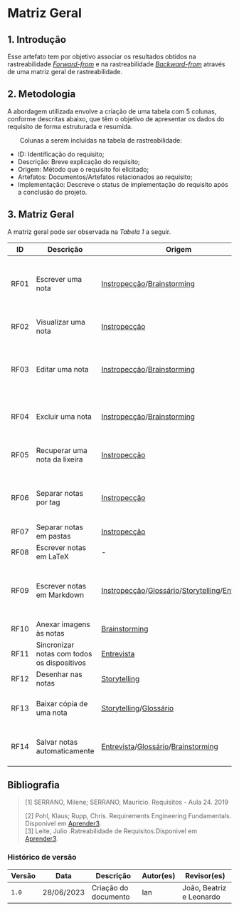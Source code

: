 # Matriz Geral

## 1. Introdução
Esse artefato tem por objetivo associar os resultados obtidos na rastreabilidade [_Forward-from_](pos-rastreabilidade/foward_from.md)
e na rastreabilidade [_Backward-from_](pos-rastreabilidade/backward_from.md) através de uma matriz geral de rastreabilidade.

## 2. Metodologia
A abordagem utilizada envolve a criação de uma tabela com 5 colunas, conforme descritas abaixo, que têm o objetivo de apresentar os dados do requisito de forma estruturada e resumida.

  Colunas a serem incluídas na tabela de rastreabilidade:
- ID: Identificação do requisito;
- Descrição: Breve explicação do requisito;
- Origem: Método que o requisito foi elicitado;
- Artefatos: Documentos/Artefatos relacionados ao requisito;
- Implementação: Descreve o status de implementação do requisito após a conclusão do projeto.

## 3. Matriz Geral
A matriz geral pode ser observada na _Tabela 1_ a seguir.

| ID | Descrição | Origem | Artefatos | Implementação |
| -- | --------- | ------ | --- |--- |
| RF01 | Escrever uma nota | [Instropecção](../elicitacao/introspeccao.md)/[Brainstorming](../elicitacao/brainstorming.md)| [E1](https://requisitos-de-software.github.io/2023.1-Simplenote/modelagem/agil/backlog/) [US01](https://requisitos-de-software.github.io/2023.1-Simplenote/modelagem/agil/User_story/) [L06](https://requisitos-de-software.github.io/2023.1-Simplenote/modelagem/lexico/) [INT13](https://requisitos-de-software.github.io/2023.1-Simplenote/elicitacao/Introspec%C3%A7%C3%A3o/) [B01](https://requisitos-de-software.github.io/2023.1-Simplenote/elicitacao/brainstorming/) [UC01](https://requisitos-de-software.github.io/2023.1-Simplenote/modelagem/casos_de_uso/) [C01](https://requisitos-de-software.github.io/2023.1-Simplenote/modelagem/cen%C3%A1rios/)  | [Implementado](https://drive.google.com/file/d/1dL8Yt5TpStJwF17_wTCMiNc_ZbwBryY_/preview) |
| RF02 | Visualizar uma nota | [Instropecção](../elicitacao/introspeccao.md)| [E1](https://requisitos-de-software.github.io/2023.1-Simplenote/modelagem/agil/backlog/) [US02](https://requisitos-de-software.github.io/2023.1-Simplenote/modelagem/agil/User_story/) [INT06](https://requisitos-de-software.github.io/2023.1-Simplenote/elicitacao/Introspec%C3%A7%C3%A3o/) [C01](https://requisitos-de-software.github.io/2023.1-Simplenote/modelagem/cen%C3%A1rios/)| [Implementado](https://drive.google.com/file/d/1snMVs47tUh-hujS08d6KbFOM3KZqv47t/preview) |
| RF03 | Editar uma nota | [Instropecção](../elicitacao/introspeccao.md)/[Brainstorming](../elicitacao/brainstorming.md)| [E1](https://requisitos-de-software.github.io/2023.1-Simplenote/modelagem/agil/backlog/) [US03](https://requisitos-de-software.github.io/2023.1-Simplenote/modelagem/agil/User_story/) [L02](https://requisitos-de-software.github.io/2023.1-Simplenote/modelagem/lexico/) [INT13](https://requisitos-de-software.github.io/2023.1-Simplenote/elicitacao/Introspec%C3%A7%C3%A3o/) [B02](https://requisitos-de-software.github.io/2023.1-Simplenote/elicitacao/brainstorming/) [UC02](https://requisitos-de-software.github.io/2023.1-Simplenote/modelagem/casos_de_uso/) [C04](https://requisitos-de-software.github.io/2023.1-Simplenote/modelagem/cen%C3%A1rios/)| [Implementado](https://drive.google.com/file/d/1itBYrqoBlDab_GbQU-5b9APxl-d6dt-w/preview) |
| RF04 | Excluir uma nota | [Instropecção](../elicitacao/introspeccao.md)/[Brainstorming](../elicitacao/brainstorming.md)| [E1](https://requisitos-de-software.github.io/2023.1-Simplenote/modelagem/agil/backlog) [US07](https://requisitos-de-software.github.io/2023.1-Simplenote/modelagem/agil/User_story) [L11](https://requisitos-de-software.github.io/2023.1-Simplenote/modelagem/lexico) [INT02](https://requisitos-de-software.github.io/2023.1-Simplenote/elicitacao/Introspec%C3%A7%C3%A3o) [B03](https://requisitos-de-software.github.io/2023.1-Simplenote/elicitacao/brainstorming) [C02](https://requisitos-de-software.github.io/2023.1-Simplenote/modelagem/cen%C3%A1rios)| [Implementado](https://drive.google.com/file/d/1stno3pYUBPtD70FP_GXmdt2nXZHqGAvD/preview) |
| RF05 | Recuperar uma nota da lixeira | [Instropecção](../elicitacao/introspeccao.md)| [E1](https://requisitos-de-software.github.io/2023.1-Simplenote/modelagem/agil/backlog) [US04](https://requisitos-de-software.github.io/2023.1-Simplenote/modelagem/agil/User_story) [L08](https://requisitos-de-software.github.io/2023.1-Simplenote/modelagem/lexico) [INT03](https://requisitos-de-software.github.io/2023.1-Simplenote/elicitacao/Introspec%C3%A7%C3%A3o) [C09](https://requisitos-de-software.github.io/2023.1-Simplenote/modelagem/cen%C3%A1rios)| [Implementado](https://drive.google.com/file/d/16MHAt63E04b1b1tDPAxT8LPonxZJ8fK2/preview) |
| RF06 | Separar notas por tag | [Instropecção](../elicitacao/introspeccao.md)| [E2](https://requisitos-de-software.github.io/2023.1-Simplenote/modelagem/agil/backlog/) [US08](https://requisitos-de-software.github.io/2023.1-Simplenote/modelagem/agil/User_story/) [L04](https://requisitos-de-software.github.io/2023.1-Simplenote/modelagem/lexico/) [INT14](https://requisitos-de-software.github.io/2023.1-Simplenote/elicitacao/Introspec%C3%A7%C3%A3o/) [UC03](https://requisitos-de-software.github.io/2023.1-Simplenote/modelagem/casos_de_uso/) [C05/C13](https://requisitos-de-software.github.io/2023.1-Simplenote/modelagem/cen%C3%A1rios/) | [Implementado](https://drive.google.com/file/d/1cYuq9hB-Dk8bYRyFRf5o17a128KgyMtJ/preview) |
| RF07 |Separar notas em pastas | [Instropecção](../elicitacao/introspeccao.md)| [E1](https://requisitos-de-software.github.io/2023.1-Simplenote/modelagem/agil/backlog/) [US09](https://requisitos-de-software.github.io/2023.1-Simplenote/modelagem/agil/User_story/) [INT03](https://requisitos-de-software.github.io/2023.1-Simplenote/elicitacao/Introspec%C3%A7%C3%A3o/) | [Implementado](https://drive.google.com/file/d/1IDD-gZT1IvufTL3E8KvJFxISODgqCxgr/preview) |
| RF08 | Escrever notas em LaTeX | - | [E3](https://requisitos-de-software.github.io/2023.1-Simplenote/modelagem/agil/backlog/) [US10](https://requisitos-de-software.github.io/2023.1-Simplenote/modelagem/agil/User_story/)  | [Implementado](https://drive.google.com/file/d/1oKd3A_4mWGxV7yFkGeEVoE9CUVmWrz3z/preview) |
| RF09 | Escrever notas em Markdown | [Instropecção](../elicitacao/introspeccao.md)/[Glossário](../elicitacao/glossario.md)/[Storytelling](../elicitacao/storytelling.md)/[Entrevista](../elicitacao/entrevista.md) | [E3](https://requisitos-de-software.github.io/2023.1-Simplenote/modelagem/agil/backlog/) [US11](https://requisitos-de-software.github.io/2023.1-Simplenote/modelagem/agil/User_story/) [ST2](https://requisitos-de-software.github.io/2023.1-Simplenote/elicitacao/storytelling/) [INT05](https://requisitos-de-software.github.io/2023.1-Simplenote/elicitacao/Introspec%C3%A7%C3%A3o/) [GLO04](https://requisitos-de-software.github.io/2023.1-Simplenote/elicitacao/glossario/) [ENT04](https://requisitos-de-software.github.io/2023.1-Simplenote/elicitacao/entrevista/) [C06](https://requisitos-de-software.github.io/2023.1-Simplenote/modelagem/cen%C3%A1rios/) | [Implementado](https://drive.google.com/file/d/1Hu8RKJsbN0NDwkE4gvLLmXuV0vaJOE3e/preview) |
| RF10 | Anexar imagens às notas | [Brainstorming](../elicitacao/brainstorming.md) | [E3](https://requisitos-de-software.github.io/2023.1-Simplenote/modelagem/agil/backlog/) [US12](https://requisitos-de-software.github.io/2023.1-Simplenote/modelagem/agil/User_story/) [B10](https://requisitos-de-software.github.io/2023.1-Simplenote/elicitacao/brainstorming/) [C10](https://requisitos-de-software.github.io/2023.1-Simplenote/modelagem/cen%C3%A1rios/) | [Implementado](https://drive.google.com/file/d/1dtGUscbXALihip2gOxY5N7MBXbuLswIl/preview) |
| RF11 | Sincronizar notas com todos os dispositivos | [Entrevista](../elicitacao/entrevista.md) | [E4](https://requisitos-de-software.github.io/2023.1-Simplenote/modelagem/agil/backlog/) [US05](https://requisitos-de-software.github.io/2023.1-Simplenote/modelagem/agil/User_story/) [ENT02](https://requisitos-de-software.github.io/2023.1-Simplenote/elicitacao/entrevista/) | Não implementado |
| RF12 | Desenhar nas notas | [Storytelling](../elicitacao/storytelling.md) | [E4](https://requisitos-de-software.github.io/2023.1-Simplenote/modelagem/agil/backlog/) [US05](https://requisitos-de-software.github.io/2023.1-Simplenote/modelagem/agil/User_story/) [ST04](https://requisitos-de-software.github.io/2023.1-Simplenote/elicitacao/storytelling/) | [Implementado](https://drive.google.com/file/d/1dtGUscbXALihip2gOxY5N7MBXbuLswIl/preview) |
| RF13 | Baixar cópia de uma nota | [Storytelling](../elicitacao/storytelling.md)/[Glossário](../elicitacao/glossario.md) | [E4](https://requisitos-de-software.github.io/2023.1-Simplenote/modelagem/agil/backlog/) [US13](https://requisitos-de-software.github.io/2023.1-Simplenote/modelagem/agil/User_story/) [ST06](https://requisitos-de-software.github.io/2023.1-Simplenote/elicitacao/storytelling/) [GLO06](https://requisitos-de-software.github.io/2023.1-Simplenote/elicitacao/glossario/) [C09](https://requisitos-de-software.github.io/2023.1-Simplenote/modelagem/cen%C3%A1rios/) | [Implementado](https://drive.google.com/file/d/1Uoh7bTqas_D2VmTzhlEFCsnFdPa_dYCx/preview) |
| RF14 | Salvar notas automaticamente | [Entrevista](../elicitacao/entrevista.md)/[Glossário](../elicitacao/glossario.md)/[Brainstorming](../elicitacao/brainstorming.md) | [E4](https://requisitos-de-software.github.io/2023.1-Simplenote/modelagem/agil/backlog/) [US14](https://requisitos-de-software.github.io/2023.1-Simplenote/modelagem/agil/User_story/) [B19](https://requisitos-de-software.github.io/2023.1-Simplenote/elicitacao/brainstorming/) [GLO05](https://requisitos-de-software.github.io/2023.1-Simplenote/elicitacao/glossario/) [ENT07](https://requisitos-de-software.github.io/2023.1-Simplenote/elicitacao/entrevista/) | [Implementado](https://drive.google.com/file/d/1Uoh7bTqas_D2VmTzhlEFCsnFdPa_dYCx/preview) |

## Bibliografia

> [1] SERRANO, Milene; SERRANO, Maurício. Requisitos - Aula 24. 2019 </br>
>
> [2] Pohl, Klaus; Rupp, Chris. Requirements Engineering Fundamentals. Disponivel em
> [Aprender3](https://aprender3.unb.br/pluginfile.php/2523174/mod_resource/content/2/Rastreabilidade.pdf). </br>
> [3] Leite, Julio .Ratreabilidade de Requisitos.Disponivel em
> [Aprender3](https://aprender3.unb.br/pluginfile.php/2523175/mod_resource/content/3/05_20_sayao.pdf). </br>

### Histórico de versão

| Versão | Data       | Descrição                | Autor(es)               | Revisor(es)         |
| ------ | ---------- | ------------------------ | ----------------------- | ------------------- |
| `1.0`  | 28/06/2023 | Criação do documento     | Ian | João, Beatriz e Leonardo |